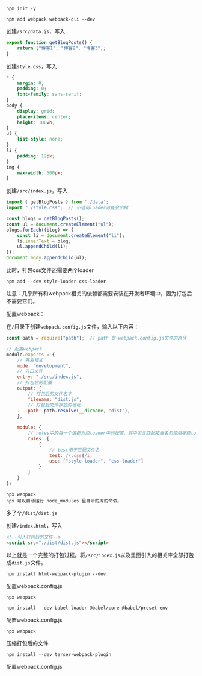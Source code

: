 ```
npm init -y
```



```
npm add webpack webpack-cli --dev
```



创建`/src/data.js`，写入

```js
export function getBlogPosts() {
    return ["博客1", "博客2", "博客3"];
}
```

创建`style.css`，写入

```css
* {
    margin: 0;
    padding: 0;
    font-family: sans-serif;
}
body {
    display: grid;
    place-items: center;
    height: 100vh;
}
ul {
    list-style: none;
}
li {
    padding: 12px;
}
img {
    max-width: 500px;
}
```



创建`/src/index.js`，写入

```javascript
import { getBlogPosts } from './data';
import "./style.css";  // 不适用loader可能会出错

const blogs = getBlogPosts();
const ul = document.createElement("ul");
blogs.forEach((blog) => {
    const li = document.createElement("li");
    li.innerText = blog;
    ul.appendChild(li);
});
document.body.appendChild(ul);
```





此时，打包css文件还需要两个loader

```
npm add --dev style-loader css-loader
```

注意：几乎所有和webpack相关的依赖都需要安装在开发者环境中，因为打包后不需要它们。





配置webpack：

在`/`目录下创建`webpack.config.js`文件，输入以下内容：

```js
const path = require("path");  // path 是 webpack.config.js文件的路径

// 配置webpack
module.exports = {
    // 开发模式
    mode: "development",
    // 入口文件
    entry: "./src/index.js",
    // 打包后的配置
    output: {
        // 打包后的文件名字
        filename: "dist.js",
        // 打包后文件存放的地址
        path: path.resolve(__dirname, "dist"),
    },
    	
    module: {
        // rules中的每一个值都对应loader中的配置，其中包含匹配拓展名和使用哪些loader
        rules: [
            {
                // test用于匹配文件名
                test: /\.css$/i,
                use: ["style-loader", "css-loader"]
            }
        ]
    }
};
```





```
npx webpack
npx 可以自动运行 node_modules 里自带的库的命令。
```

多了个`/dist/dist.js`



创建`/index.html`，写入

```html
<!--引入打包后的文件-->
<script src="./dist/dist.js"></script>
```



以上就是一个完整的打包过程。将`/src/index.js`以及里面引入的相关库全部打包成`dist.js`文件。



```
npm install html-webpack-plugin --dev
```

配置webpack.config.js

```
npx webpack
```



```
npm install --dev babel-loader @babel/core @babel/preset-env
```



配置webpack.config.js

```
npx webpack
```



压缩打包后的文件

```
npm install --dev terser-webpack-plugin
```



配置webpack.config.js
